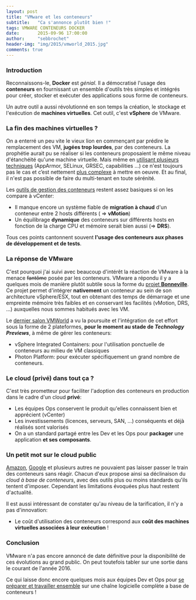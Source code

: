 ```yaml
---
layout: post
title: "VMware et les conteneurs"
subtitle:   "Ca s'annonce plutôt bien !"
tags: VMWARE CONTENEURS DOCKER
date:       2015-09-96 17:00:00
author:     "sebbrochet"
header-img: "img/2015/vmworld_2015.jpg"
comments: true
---
```


### Introduction

Reconnaissons-le, **Docker** est *génial*. Il a démocratisé l'usage des **conteneurs** en fournissant un ensemble d'outils très simples et intégrés pour créer, stocker et exécuter des applications sous forme de conteneurs.

Un autre outil a aussi révolutionné en son temps la création, le stockage et l'exécution de **machines virtuelles**. Cet outil, c'est **vSphere** de VMware.

### La fin des machines virtuelles ?

On a enterré un peu vite le vieux lion en commençant par prédire le remplacement des VM, **jugées trop lourdes**, par des conteneurs. La prophétie aurait pu se réaliser si les conteneurs proposaient le même niveau d'étanchéité qu'une machine virtuelle. Mais même en [utilisant plusieurs techniques](https://docs.docker.com/articles/security/) (AppArmor, SELinux, GRSEC, capabilities ...) ce n'est toujours pas le cas et c’est nettement [plus complexe](https://benchmarks.cisecurity.org/tools2/docker/CIS_Docker_1.6_Benchmark_v1.0.0.pdf) à mettre en oeuvre. Et au final, il n'est pas possible de faire du multi-tenant en toute sérénité.

Les [outils de gestion des conteneurs](http://panamax.io/) restent assez basiques si on les compare à vCenter:
* Il manque encore un système fiable de **migration à chaud** d'un conteneur entre 2 hosts différents ( => **vMotion**)
* Un équilibrage **dynamique** des conteneurs sur différents hosts en fonction de la charge CPU et mémoire serait bien aussi (=> **DRS**).  

Tous ces points cantonnent souvent **l'usage des conteneurs aux phases de développement et de tests**.

### La réponse de VMware

C'est pourquoi j'ai suivi avec beaucoup d'intérêt la réaction de VMware à la menace ~~fantôme~~ posée par les conteneurs. VMware a répondu il y a quelques mois de manière plutôt subtile sous la forme du [projet **Bonneville**](https://blogs.vmware.com/cloudnative/introducing-project-bonneville/). Ce projet permet d'intégrer **nativement** un conteneur au sein de son architecture vSphere/ESX, tout en obtenant des temps de démarrage et une empreinte mémoire très faibles et en conservant les facilités (vMotion, DRS, ...) auxquelles nous sommes habitués avec les VM.

Le [dernier salon VMWorld](http://venturebeat.com/2015/08/31/vmware-launches-vsphere-integrated-containers-and-the-photon-platform/) a vu la poursuite et l'intégration de cet effort sous la forme de 2 plateformes, **pour le moment au stade de *Technology Previews***, à même de gérer les conteneurs:
* vSphere Integrated Containers: pour l'utilisation ponctuelle de conteneurs au milieu de VM classiques
* Photon Platform: pour exécuter spécifiquement un grand nombre de conteneurs.

### Le cloud (privé) dans tout ça ?

C'est très prometteur pour faciliter l'adoption des conteneurs en production dans le cadre d'un cloud **privé**:
* Les équipes Ops conservent le produit qu'elles connaissent bien et apprécient (vCenter)
* Les investissements (licences, serveurs, SAN, ...) conséquents et déjà réalisés sont valorisés
* On a un standard partagé entre les Dev et les Ops pour **packager** une application **et ses composants**.

### Un petit mot sur le cloud public

[Amazon](https://aws.amazon.com/fr/documentation/ecs/), [Google](https://cloud.google.com/container-engine/) et plusieurs autres ne pouvaient pas laisser passer le train des conteneurs sans réagir. Chacun d'eux propose ainsi sa déclinaison du *cloud à base de conteneurs*, avec des outils plus ou moins standards qu'ils tentent d'imposer. Cependant les limitations évoquées plus haut restent d'actualité.

Il est aussi intéressant de constater qu'au niveau de la tarification, il n'y a  pas d'innovation:
* Le coût d'utilisation des conteneurs correspond aux **coût des machines virtuelles associées à leur exécution** !

### Conclusion

VMware n'a pas encore annoncé de date définitive pour la disponibilité de ces évolutions au grand public. On peut toutefois tabler sur une sortie dans le courant de l'année 2016.

Ce qui laisse donc encore quelques mois aux équipes Dev et Ops pour [se préparer et travailler ensemble](http://blog.sebbrochet.com/2015/05/01/BBL-DevOps-chez-vous/) sur une chaîne logicielle complète a base de conteneurs !